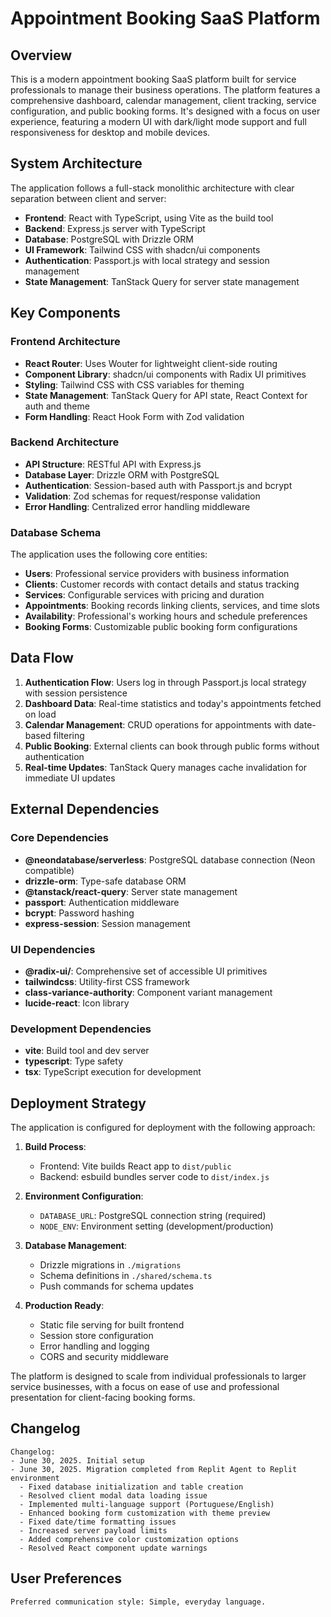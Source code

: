 # Appointment Booking SaaS Platform

## Overview

This is a modern appointment booking SaaS platform built for service professionals to manage their business operations. The platform features a comprehensive dashboard, calendar management, client tracking, service configuration, and public booking forms. It's designed with a focus on user experience, featuring a modern UI with dark/light mode support and full responsiveness for desktop and mobile devices.

## System Architecture

The application follows a full-stack monolithic architecture with clear separation between client and server:

- **Frontend**: React with TypeScript, using Vite as the build tool
- **Backend**: Express.js server with TypeScript
- **Database**: PostgreSQL with Drizzle ORM
- **UI Framework**: Tailwind CSS with shadcn/ui components
- **Authentication**: Passport.js with local strategy and session management
- **State Management**: TanStack Query for server state management

## Key Components

### Frontend Architecture
- **React Router**: Uses Wouter for lightweight client-side routing
- **Component Library**: shadcn/ui components with Radix UI primitives
- **Styling**: Tailwind CSS with CSS variables for theming
- **State Management**: TanStack Query for API state, React Context for auth and theme
- **Form Handling**: React Hook Form with Zod validation

### Backend Architecture
- **API Structure**: RESTful API with Express.js
- **Database Layer**: Drizzle ORM with PostgreSQL
- **Authentication**: Session-based auth with Passport.js and bcrypt
- **Validation**: Zod schemas for request/response validation
- **Error Handling**: Centralized error handling middleware

### Database Schema
The application uses the following core entities:
- **Users**: Professional service providers with business information
- **Clients**: Customer records with contact details and status tracking
- **Services**: Configurable services with pricing and duration
- **Appointments**: Booking records linking clients, services, and time slots
- **Availability**: Professional's working hours and schedule preferences
- **Booking Forms**: Customizable public booking form configurations

## Data Flow

1. **Authentication Flow**: Users log in through Passport.js local strategy with session persistence
2. **Dashboard Data**: Real-time statistics and today's appointments fetched on load
3. **Calendar Management**: CRUD operations for appointments with date-based filtering
4. **Public Booking**: External clients can book through public forms without authentication
5. **Real-time Updates**: TanStack Query manages cache invalidation for immediate UI updates

## External Dependencies

### Core Dependencies
- **@neondatabase/serverless**: PostgreSQL database connection (Neon compatible)
- **drizzle-orm**: Type-safe database ORM
- **@tanstack/react-query**: Server state management
- **passport**: Authentication middleware
- **bcrypt**: Password hashing
- **express-session**: Session management

### UI Dependencies
- **@radix-ui/**: Comprehensive set of accessible UI primitives
- **tailwindcss**: Utility-first CSS framework
- **class-variance-authority**: Component variant management
- **lucide-react**: Icon library

### Development Dependencies
- **vite**: Build tool and dev server
- **typescript**: Type safety
- **tsx**: TypeScript execution for development

## Deployment Strategy

The application is configured for deployment with the following approach:

1. **Build Process**: 
   - Frontend: Vite builds React app to `dist/public`
   - Backend: esbuild bundles server code to `dist/index.js`

2. **Environment Configuration**:
   - `DATABASE_URL`: PostgreSQL connection string (required)
   - `NODE_ENV`: Environment setting (development/production)

3. **Database Management**:
   - Drizzle migrations in `./migrations`
   - Schema definitions in `./shared/schema.ts`
   - Push commands for schema updates

4. **Production Ready**:
   - Static file serving for built frontend
   - Session store configuration
   - Error handling and logging
   - CORS and security middleware

The platform is designed to scale from individual professionals to larger service businesses, with a focus on ease of use and professional presentation for client-facing booking forms.

## Changelog
```
Changelog:
- June 30, 2025. Initial setup
- June 30, 2025. Migration completed from Replit Agent to Replit environment
  - Fixed database initialization and table creation
  - Resolved client modal data loading issue
  - Implemented multi-language support (Portuguese/English)
  - Enhanced booking form customization with theme preview
  - Fixed date/time formatting issues
  - Increased server payload limits
  - Added comprehensive color customization options
  - Resolved React component update warnings
```

## User Preferences
```
Preferred communication style: Simple, everyday language.
```